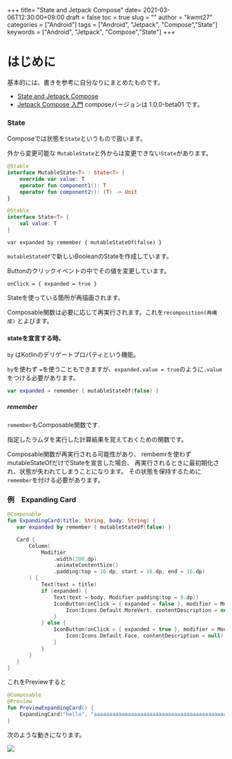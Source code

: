 
+++
title= "State and Jetpack Compose"
date= 2021-03-06T12:30:00+09:00
draft = false
toc = true
slug = ""
author = "kwmt27"
categories = ["Android"]
tags = ["Android", "Jetpack", "Compose","State"]
keywords = ["Android", "Jetpack", "Compose","State"]
+++

# はじめに

基本的には、書きを参考に自分なりにまとめたものです。

- [State and Jetpack Compose](https://developer.android.com/jetpack/compose/state)
- [Jetpack Compose 入門](https://youtu.be/US1H0xhjnBI) 
composeバージョンは 1.0.0-beta01 です。





### State


Composeでは状態を`State`というもので扱います。

外から変更可能な `MutableState`と外からは変更できない`State`があります。


```kotlin
@Stable
interface MutableState<T> : State<T> {
    override var value: T
    operator fun component1(): T
    operator fun component2(): (T) -> Unit
}
```

```kotlin
@Stable
interface State<T> {
    val value: T
}
```

```kotiln
var expanded by remember { mutableStateOf(false) }
```
`mutableStateOf`で新しいBooleanのStateを作成しています。

Buttonのクリックイベントの中でその値を変更しています。
```kotiln
onClick = { expanded = true }
```

Stateを使っている箇所が再描画されます。

Composable関数は必要に応じて再実行されます。これを`recomposition(再構成)` とよびます。

#### stateを宣言する時、

 `by` はKotlinのデリゲートプロパティという機能。

 `by`を使わず `=`を使うこともできますが、`expanded.value = true`のように`.value`をつける必要があります。


 ```kotlin
 var expanded = remember { mutableStateOf(false) }
 ```

 ##### remember

`remember`もComposable関数です.

指定したラムダを実行した計算結果を覚えておくための関数です。

Composable関数が再実行される可能性があり、
rembemrを使わず mutableStateOfだけでStateを宣言した場合、
再実行されるときに最初期化され、状態が失われてしまうことになります。
その状態を保持するために`remember`を付ける必要があります。




 ### 例　Expanding Card

 ```kotlin
@Composable
fun ExpandingCard(title: String, body: String) {
    var expanded by remember { mutableStateOf(false) }

    Card {
        Column(
            Modifier
                .width(280.dp)
                .animateContentSize()
                .padding(top = 16.dp, start = 16.dp, end = 16.dp)
        ) {
            Text(text = title)
            if (expanded) {
                Text(text = body, Modifier.padding(top = 8.dp))
                IconButton(onClick = { expanded = false }, modifier = Modifier.fillMaxWidth()) {
                    Icon(Icons.Default.MoreVert, contentDescription = null)
                }
            } else {
                IconButton(onClick = { expanded = true }, modifier = Modifier.fillMaxWidth()) {
                    Icon(Icons.Default.Face, contentDescription = null)
                }
            }
        }
    }
}
```
これをPreviewすると

```kotlin
@Composable
@Preview
fun PreviewExpandingCard() {
    ExpandingCard("hello", "aaaaaaaaaaaaaaaaaaaaaaaaaaaaaaaaaaaaaaaaaaaaaaaaaaaaaaaaaaaaaaaaaaaaaaaaaaaaaaaaaaaaaaaaaaaaaaaa")
}
```

次のような動きになります。

<img src="/images/2021/03/jetpack-compose-state/expanding_card.gif" />

